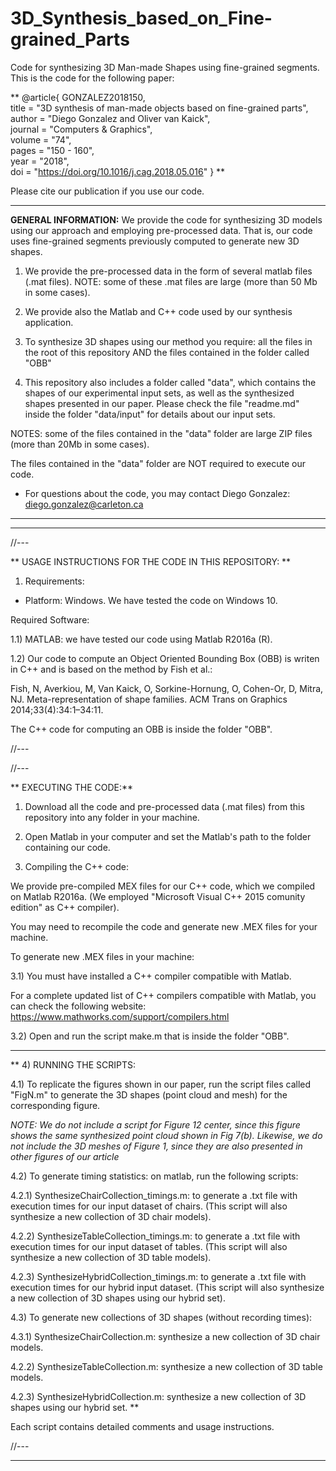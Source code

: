 # 3D_Synthesis_based_on_Fine-grained_Parts
Code for synthesizing 3D Man-made Shapes using fine-grained segments. This is the code for the following paper: 

**
@article{ GONZALEZ2018150,\
title = "3D synthesis of man-made objects based on fine-grained parts",\
author = "Diego Gonzalez and Oliver van Kaick",\
journal = "Computers & Graphics",\
volume = "74",\
pages = "150 - 160",\
year = "2018",\
doi = "https://doi.org/10.1016/j.cag.2018.05.016" }
**

Please cite our publication if you use our code.

*********
**GENERAL INFORMATION:**
We provide the code for synthesizing 3D models using our approach and employing pre-processed data. That is, our code uses fine-grained segments previously computed to generate new 3D shapes.

1) We provide the pre-processed data in the form of several matlab files (.mat files). 
NOTE: some of these .mat files are large (more than 50 Mb in some cases).

2) We provide also the Matlab and C++ code used by our synthesis application.

3) To synthesize 3D shapes using our method you require: all the files in the root of this repository AND the files contained in the folder called "OBB"

4) This repository also includes a folder called "data", which contains the shapes of our experimental input sets, as well as the synthesized shapes presented in our paper. Please check the file "readme.md" inside the folder "data/input" for details about our input sets.

NOTES: some of the files contained in the "data" folder are large ZIP files (more than 20Mb in some cases).

The files contained in the "data" folder are NOT required to execute our code.


- For questions about the code, you may contact Diego Gonzalez: diego.gonzalez@carleton.ca
*********

*********
//---

** USAGE INSTRUCTIONS FOR THE CODE IN THIS REPOSITORY: **
1) Requirements:

- Platform: Windows. We have tested the code on Windows 10.

Required Software:

1.1) MATLAB: we have tested our code using Matlab R2016a (R).

1.2) Our code to compute an Object Oriented Bounding Box (OBB) is writen in C++ and is based on the method by Fish et al.: 

Fish, N, Averkiou, M, Van Kaick, O, Sorkine-Hornung, O, Cohen-Or, D, Mitra, NJ. Meta-representation of shape families. ACM Trans on
Graphics 2014;33(4):34:1–34:11.

The C++ code for computing an OBB is inside the folder "OBB".

//---

//---

** EXECUTING THE CODE:**
1) Download all the code and pre-processed data (.mat files) from this repository into any folder in your machine.

2) Open Matlab in your computer and set the Matlab's path to the folder containing our code.

3) Compiling the C++ code:

We provide pre-compiled MEX files for our C++ code, which we compiled on Matlab R2016a. (We employed "Microsoft Visual C++ 2015 comunity edition" as C++ compiler).

You may need to recompile the code and generate new .MEX files for your machine.

To generate new .MEX files in your machine:

3.1) You must have installed a C++ compiler compatible with Matlab. 

For a complete updated list of C++ compilers compatible with Matlab, you can check the following website:
https://www.mathworks.com/support/compilers.html

3.2) Open and run the script make.m that is inside the folder "OBB".

---

**
4) RUNNING THE SCRIPTS:

4.1) To replicate the figures shown in our paper, run the script files called "FigN.m" to generate the 3D shapes (point cloud and mesh) for the corresponding figure.

*NOTE: We do not include a script for Figure 12 center, since this figure shows the same synthesized point cloud shown in Fig 7(b). Likewise, we do not include the 3D meshes of Figure 1, since they are also presented in other figures of our article*

4.2) To generate timing statistics: on matlab, run the following scripts: 

4.2.1) SynthesizeChairCollection_timings.m: to generate a .txt file with execution times for our input dataset of chairs. (This script will also synthesize a new collection of 3D chair models).

4.2.2) SynthesizeTableCollection_timings.m: to generate a .txt file with execution times for our input dataset of tables. (This script will also synthesize a new collection of 3D table models).

4.2.3) SynthesizeHybridCollection_timings.m: to generate a .txt file with execution times for our hybrid input dataset. (This script will also synthesize a new collection of 3D shapes using our hybrid set).


4.3) To generate new collections of 3D shapes (without recording times):

4.3.1) SynthesizeChairCollection.m: synthesize a new collection of 3D chair models.

4.2.2) SynthesizeTableCollection.m: synthesize a new collection of 3D table models.

4.2.3) SynthesizeHybridCollection.m: synthesize a new collection of 3D shapes using our hybrid set.
**

Each script contains detailed comments and usage instructions.

//---
*********
